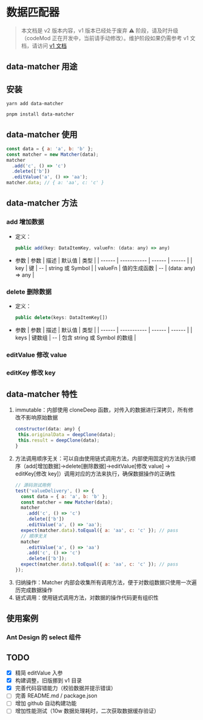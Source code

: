 # 数据匹配器

> 本文档是 v2 版本内容，v1 版本已经处于废弃 ⚠️ 阶段，请及时升级（codeMod 正在开发中，当前请手动修改）。维护阶段如果仍需参考 v1 文档，请访问 [v1 文档](https://github.com/xiamu14/data-matcher/blob/master/src/v1/README.md)

## data-matcher 用途

## 安装

```
yarn add data-matcher
```

```
pnpm install data-matcher
```

## data-matcher 使用

```js
const data = { a: 'a', b: 'b' };
const matcher = new Matcher(data);
matcher
  .add('c', () => 'c')
  .delete(['b'])
  .editValue('a', () => 'aa');
matcher.data; // { a: 'aa', c: 'c' }
```

## data-matcher 方法

### add 增加数据

- 定义：
  ```js
  public add(key: DataItemKey, valueFn: (data: any) => any)
  ```
- 参数
  | 参数 | 描述 | 默认值 | 类型 |
  | ------ | ----------- | ------ | ------ |
  | key | 键 | -- | string 或 Symbol |
  | valueFn | 值的生成函数 | -- | (data: any) => any |

### delete 删除数据

- 定义：
  ```js
  public delete(keys: DataItemKey[])
  ```
- 参数
  | 参数 | 描述 | 默认值 | 类型 |
  | ------ | ----------- | ------ | ------ |
  | keys | 键数组 | -- | 包含 string 或 Symbol 的数组 |

### editValue 修改 value

### editKey 修改 key

## data-matcher 特性

1. immutable：内部使用 cloneDeep 函数，对传入的数据进行深拷贝，所有修改不影响原始数据
   ```js
   constructor(data: any) {
    this.originalData = deepClone(data);
    this.result = deepClone(data);
   }
   ```
2. 方法调用顺序无关：可以自由使用链式调用方法，内部使用固定的方法执行顺序（add[增加数据]->delete[删除数据]->editValue[修改 value] -> editKey[修改 key]）调用对应的方法来执行，确保数据操作的正确性
   ```js
   // 源码测试用例
   test('valueDelivery', () => {
     const data = { a: 'a', b: 'b' };
     const matcher = new Matcher(data);
     matcher
       .add('c', () => 'c')
       .delete(['b'])
       .editValue('a', () => 'aa');
     expect(matcher.data).toEqual({ a: 'aa', c: 'c' }); // pass
     // 顺序无关
     matcher
       .editValue('a', () => 'aa')
       .add('c', () => 'c')
       .delete(['b']);
     expect(matcher.data).toEqual({ a: 'aa', c: 'c' }); // pass
   });
   ```
3. 归纳操作：Matcher 内部会收集所有调用方法，便于对数组数据只使用一次遍历完成数据操作
4. 链式调用：使用链式调用方法，对数据的操作代码更有组织性

## 使用案例

### Ant Design 的 select 组件

## TODO

- [x] 精简 editValue 入参
- [x] 构建调整，旧版挪到 v1 目录
- [x] 完善代码容错能力（校验数据并提示错误）
- [ ] 完善 README.md / package.json
- [ ] 增加 github 自动构建功能
- [ ] 增加性能测试（10w 数据处理耗时，二次获取数据缓存验证）
